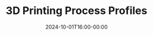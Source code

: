 ---
title: "3D Printing Process Profiles"
date: 2024-10-01T16:00-00:00
draft: false
cover:
    image: ../img/3d-printing.png
    alt: "3D Printing Process Profiles"
    caption: "3D Printing Process Profiles"
    hidden: true
    hiddenInSingle: true
summary: "\"Current 3D printing process profiles for OrcaSlicer.\""
tags: ["3D Printing", "OrcaSlicer", "Process Profiles"]
---
